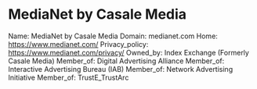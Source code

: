 
# MediaNet by Casale Media

Name: MediaNet by Casale Media
Domain: medianet.com
Home: https://www.medianet.com/
Privacy_policy: https://www.medianet.com/privacy/
Owned_by: Index Exchange (Formerly Casale Media)
Member_of: Digital Advertising Alliance
Member_of: Interactive Advertising Bureau (IAB)
Member_of: Network Advertising Initiative
Member_of: TrustE_TrustArc
